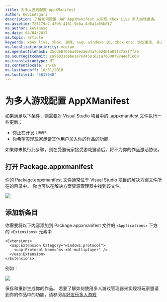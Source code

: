 ```yaml
---
title: 为多人游戏配置 AppXManifest
author: KevinAsgari
description: 了解如何配置 UWP AppXManifest 以实现 Xbox Live 多人游戏邀请。
ms.assetid: 72f179e7-4705-4161-9b8a-4d6a1a05b8f7
ms.author: kevinasg
ms.date: 04/04/2017
ms.topic: article
keywords: xbox live, xbox, 游戏, uwp, windows 10, xbox one, 协议激活, 多人游戏
ms.localizationpriority: medium
ms.openlocfilehash: 35cdb8765ba40e1a6d4a7c624b1a81f37a8f7fa0
ms.sourcegitcommit: ca96031debe1e76d4501621a7680079244ef1c60
ms.translationtype: MT
ms.contentlocale: zh-CN
ms.lasthandoff: 10/31/2018
ms.locfileid: "5817048"
---
```

# <a name="configure-your-appxmanifest-for-multiplayer"></a>为多人游戏配置 AppXManifest

如果满足以下条件，则需要对 Visual Studio 项目中的 .appxmanifest 文件执行一些更新：
- 你正在开发 UWP
- 你希望实现玩家邀请其他用户加入你的作品的功能

如果你未执行此步骤，则在受邀玩家接受游戏邀请后，将不为你的作品激活协议。

## <a name="open-your-packageappxmanifest"></a>打开 Package.appxmanifest

你的 Package.appxmanifest 文件通常位于 Visual Studio 项目的解决方案文件所在的目录中。  你也可以在解决方案资源管理器中找到该文件。

![](../../images/multiplayer/multiplayer_open_appxmanifest.png)

## <a name="add-new-entry"></a>添加新条目

你需要将以下内容添加到 Package.appxmanifest 文件的 ```<Applications>``` 下方的 ```<Extensions>``` 元素中

```
<Extensions>
  <uap:Extension Category="windows.protocol">
    <uap:Protocol Name="ms-xbl-multiplayer" />
  </uap:Extension>
</Extensions>
```

例如：

![](../../images/multiplayer/multiplayer_appxmanifest_changes.png)

保存和重新生成你的作品。  若要了解如何使用多人游戏管理器来实现将玩家邀请到你的作品中的功能，请参阅[与好友玩多人游戏](../multiplayer-manager/play-multiplayer-with-friends.md)

